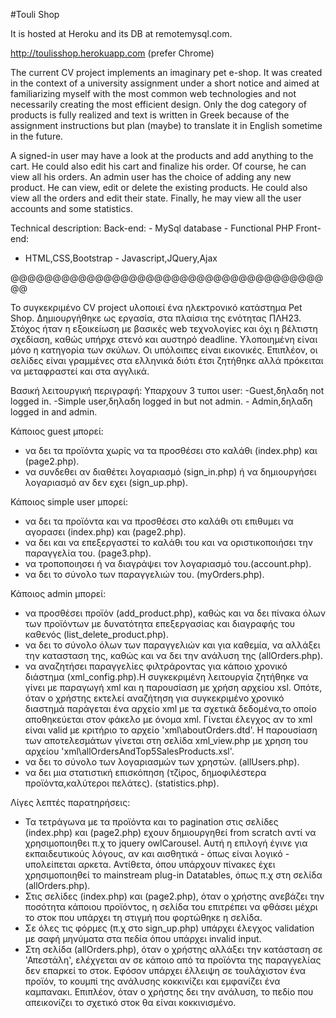 #Touli Shop

It is hosted at Heroku and its DB at remotemysql.com.

http://toulisshop.herokuapp.com (prefer Chrome)

The current CV project implements an imaginary pet e-shop. It was created in the context 
of a university assignment under a short notice and aimed at familiarizing myself with the
most common web technologies and not necessarily creating the most efficient design. 
Only the dog category of products is fully realized and text is written in Greek because of 
the assignment instructions but plan (maybe) to translate it in English sometime in the future.

A signed-in user may have a look at the products and add anything to the cart. He could also 
edit his cart and finalize his order. Of course, he can view all his orders. An admin user has 
the choice of adding any new product. He can view, edit or delete the existing products. He 
could also view all the orders and edit their state. Finally, he may view all the user accounts 
and some statistics. 

Technical description:
Back-end:
    - MySql database   - Functional PHP
Front-end:
   - HTML,CSS,Bootstrap   - Javascript,JQuery,Ajax
      
@@@@@@@@@@@@@@@@@@@@@@@@@@@@@@@@@@@@@@@

Το συγκεκριμένο CV project υλοποιεί ένα ηλεκτρονικό κατάστημα Pet Shop. Δημιουργήθηκε ως εργασία, 
στα πλαίσια της ενότητας ΠΛΗ23. Στόχος ήταν η εξοικείωση με βασικές web τεχνολογίες και όχι η 
βέλτιστη σχεδίαση, καθώς υπήρχε στενό και αυστηρό deadline. Υλοποιημένη είναι μόνο η κατηγορία 
των σκύλων. Οι υπόλοιπες είναι εικονικές. Επιπλέον, οι σελίδες είναι γραμμένες στα ελληνικά 
διότι έτσι ζητήθηκε αλλά πρόκειται να μεταφραστεί και στα αγγλικά.

Βασική λειτουργική περιγραφή:
Υπαρχουν 3 τυποι user:
-Guest,δηλαδη not logged in.  -Simple user,δηλαδη logged in but not admin.  - Admin,δηλαδη logged in  and admin.
   
Κάποιος guest μπορεί:
- να δει τα προϊόντα χωρίς να τα προσθέσει στο καλάθι (index.php) και (page2.php).
- να συνδεθει αν διαθέτει λογαριασμό (sign_in.php) ή να δημιουργήσει λογαριασμό αν δεν εχει (sign_up.php).

Κάποιος simple user μπορεί:
- να δει τα προϊόντα και να προσθέσει στο καλάθι οτι επιθυμει να αγορασει (index.php) και (page2.php).
- να δει και να επεξεργαστεί το καλάθι του και να οριστικοποιήσει την παραγγελία του. (page3.php).
- να τροποποιησει ή να διαγράψει τον λογαριασμό του.(account.php).
- να δει το σύνολο των παραγγελιών του. (myOrders.php).

Κάποιος admin μπορεί:
- να προσθέσει προϊόν (add_product.php), καθώς και να δει πίνακα όλων των προϊόντων με δυνατότητα επεξεργασίας
  και διαγραφής του καθενός (list_delete_product.php).
- να δει το σύνολο όλων των παραγγελιών και για καθεμία, να αλλάξει την κατασταση της, καθώς και να δει την 
  ανάλυση της (allOrders.php).
- να αναζητήσει παραγγελίες φιλτράροντας για κάποιο χρονικό διάστημα (xml_config.php).Η συγκεκριμένη λειτουργία
  ζητήθηκε να γίνει με παραγωγή xml και η παρουσίαση με χρήση αρχείου xsl. Οπότε, όταν ο χρήστης εκτελεί αναζήτηση
  για συγκεκριμένο χρονικό διαστημά παράγεται ένα αρχείο xml με τα σχετικά δεδομένα,το οποίο αποθηκεύεται στον 
  φάκελο με όνομα xml. Γίνεται έλεγχος αν το xml είναι valid με κριτήριο το αρχείο 'xml\aboutOrders.dtd'. 
  Η παρουσίαση των αποτελεσμάτων γίνεται στη σελίδα xml_view.php με χρηση του αρχείου 'xml\allOrdersAndTop5SalesProducts.xsl'.
- να δει το σύνολο των λογαριασμών των χρηστών. (allUsers.php).
- να δει μια στατιστική επισκόπηση (τζίρος, δημοφιλέστερα προϊόντα,καλύτεροι πελάτες). (statistics.php).

Λίγες λεπτές παρατηρήσεις:
- Τα τετράγωνα με τα προϊόντα και το pagination στις σελίδες (index.php) και (page2.php) εχουν δημιουργηθεί from 
  scratch αντί να χρησιμοποιηθει π.χ το jquery owlCarousel. Αυτή η επιλογή έγινε για εκπαιδευτικούς λόγους, αν και αισθητικά -
  όπως είναι λογικό - υπολείπεται αρκετα. Αντίθετα, όπου υπάρχουν πίνακες έχει χρησιμοποιηθεί το mainstream plug-in Datatables,
  όπως π.χ στη σελίδα (allOrders.php).
- Στις σελίδες (index.php) και (page2.php), όταν ο χρήστης ανεβάζει την ποσότητα κάποιου προϊόντος, η σελίδα του επιτρέπει 
  να φθάσει μέχρι το στοκ που υπάρχει τη στιγμή που φορτώθηκε η σελίδα.
- Σε όλες τις φόρμες (π.χ στο sign_up.php) υπάρχει έλεγχος validation με σαφή μηνύματα στα πεδία όπου υπάρχει invalid input.
- Στη σελίδα (allOrders.php), όταν ο χρήστης αλλάξει την κατάσταση σε 'Απεστάλη', ελέχγεται αν σε κάποιο από τα προϊόντα της 
  παραγγελίας δεν επαρκεί το στοκ. Εφόσον υπάρχει έλλειψη σε τουλάχιστον ένα προϊόν, το κουμπί της ανάλυσης κοκκινίζει και 
  εμφανίζει ένα καμπανακι. Επιπλέον, όταν ο χρήστης δει την ανάλυση, το πεδίο που απεικονίζει το σχετικό στοκ θα είναι κοκκινισμένο.